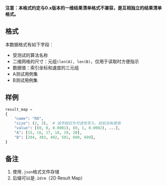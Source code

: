**注意：本格式约定与0.x版本的一维结果清单格式不兼容，是互相独立的结果清单格式。**

## 格式

本数据格式有如下字段：

- 受测试的算法名称
- 二维网格的尺寸：元组`(len(A), len(B)`，仅用于读取时方便指示
- 数据值：索引坐标和速度的三元组
- A测试用例集
- B测试用例集



## 样例

```python
result_map = 
{
    "name": "RD",
    "size": (2, 3),  # 该字段仅为可读性写入，目前没有使用
    "value": [(0, 0, 0.0001), (0, 1, 0.0002), ...],
    "A": [15, 16, 17, 18, 19, 20],
    "B": [204, 303, 402, 501, 600, 699],
}
```



## 备注

1. 使用`.json`格式文件存储
2. 后缀可以是`.2drm`（2D Result Map）